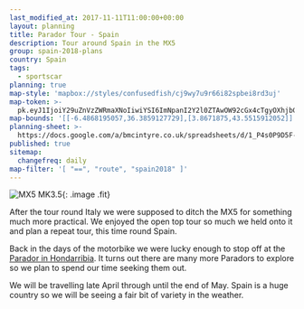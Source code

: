 ```yaml
---
last_modified_at: 2017-11-11T11:00:00+00:00
layout: planning
title: Parador Tour - Spain
description: Tour around Spain in the MX5
group: spain-2018-plans
country: Spain
tags:
  - sportscar
planning: true
map-style: 'mapbox://styles/confusedfish/cj9wy7u9r66i82spbei8rd3uj'
map-token: >-
  pk.eyJ1IjoiY29uZnVzZWRmaXNoIiwiYSI6ImNpanI2Y2l0ZTAwOW92cGx4cTgyOXhjbG4ifQ.MhCrf-rEph1cJq5n8A190Q
map-bounds: '[[-6.4868195057,36.3859127729],[3.8671875,43.5515912052]]'
planning-sheet: >-
  https://docs.google.com/a/bmcintyre.co.uk/spreadsheets/d/1_P4s0P9D5F-O2iqV3yCjymYO9xCJ4ll2TjmfSeIJaLQ/edit?usp=sharing
published: true
sitemap:
  changefreq: daily
map-filter: '[ "==", "route", "spain2018" ]'
---
```


![MX5 MK3.5](https://c1.staticflickr.com/3/2855/34006483896_5e8a1e075a_h.jpg"){: .image .fit}

After the tour round Italy we were supposed to ditch the MX5 for something much more practical. 
We enjoyed the open top tour so much we held onto it and plan a repeat tour, this time round Spain.

Back in the days of the motorbike we were lucky enough to stop off at the [Parador in Hondarribia](http://www.parador.es/en/paradores/parador-de-hondarribia).
It turns out there are many more Paradors to explore so we plan to spend our time seeking them out.

We will be travelling late April through until the end of May. Spain is a huge country so we will be seeing a fair bit of variety in the weather.
